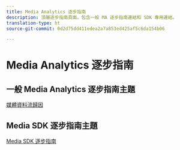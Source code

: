 ```yaml
---
title: Media Analytics 逐步指南
description: 頂層逐步指南頁面，包含一般 MA 逐步指南連結和 SDK 專用連結。
translation-type: ht
source-git-commit: 0d2d75dd411edea2a7a853ed425af5c6da154b06

---
```



# Media Analytics 逐步指南

## 一般 Media Analytics 逐步指南主題

[媒體資料流歸因](/help/media-analytics-cookbook/media-dimensions.md)

## Media SDK 逐步指南主題

[Media SDK 逐步指南](/help/sdk-implement/cookbook/sdk-cookbook-overview.md)
